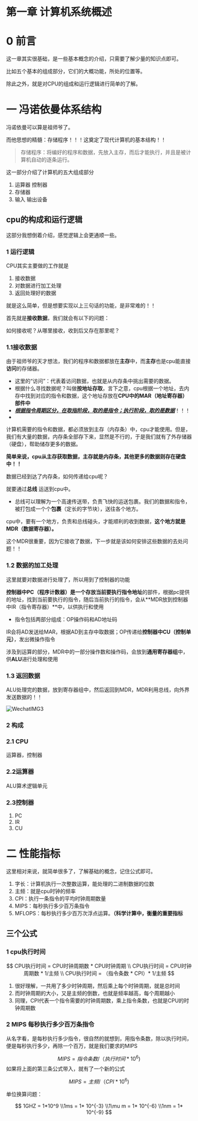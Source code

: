 # 第一章 计算机系统概述

# 0 前言

这一章其实很基础，是一些基本概念的介绍，只需要了解少量的知识点即可。

比如五个基本的组成部分，它们的大概功能，所处的位置等。

除此之外，就是对CPU的组成和运行逻辑进行简单的了解。

# 一 冯诺依曼体系结构

冯诺依曼可以算是祖师爷了。

而他思想的精髓：存储程序！！！这奠定了现代计算机的基本结构！！

>存储程序：将编好的程序和数据，先放入主存，而后才能执行，并且是被计算机自动的逐条运行。

这一部分介绍了计算机的五大组成部分

1. 运算器 控制器
2. 存储器
3. 输入 输出设备

## cpu的构成和运行逻辑

这部分我想倒着介绍，感觉逻辑上会更通顺一些。

### 1 运行逻辑

CPU其实主要做的工作就是

1. 接收数据
2. 对数据进行加工处理
3. 返回处理好的数据

就是这么简单，但是想要实现以上三句话的功能，是非常难的！！

首先就是**接收数据**，我们就会有以下的问题：

如何接收呢？从哪里接收，收到后又存在那里呢？

### 1.1接收数据

由于祖师爷的天才想法，我们的程序和数据都放在**主存**中，而**主存**也是cpu能直接**访问**的存储器。

- 这里的“访问”：代表着访问数据，也就是从内存条中挑出需要的数据。
- 根据什么寻找数据呢？叫做**按地址存取**，言下之意，cpu根据一个地址，去内存中找到对应的指令和数据，这个地址存放在**CPU中的MAR（地址寄存器）部件中**
- **<u>*根据指令周期区分，在取指阶段，取的是指令；执行阶段，取的是数据*</u>**！！！
- 

计算机需要的指令和数据，都必须放到主存（内存条）中，cpu才能使用。但是，我们有大量的数据，内存条全部存下来，显然是不行的，于是我们就有了外存储器（硬盘），帮助储存更多的数据。



**简单来说，cpu从主存获取数据，主存就是内存条，其他更多的数据则存在硬盘中！！**



数据已经到达了内存条，如何传递给cpu呢？

就要通过**总线** 运送到cpu中。

- 总线可以理解为一个高速传送带，负责飞快的运送包裹。我们的数据和指令，被打包成一个个**包裹**（定长的字节块），送往各个地方。

cpu中，要有一个地方，负责和总线碰头，才能顺利的收到数据，**这个地方就是MDR（数据寄存器）。**

这个MDR很重要，因为它接收了数据，下一步就是该如何安排这些数据的去处问题！！

### 1.2 数据的加工处理

这里就要对数据进行处理了，所以用到了控制器的功能

**控制器中PC（程序计数器）**是一个存放当前要**执行指令地址**的部件，根据pc提供的地址，找到当前要执行的指令，随后当前执行的指令，会从**MDR放到控制器中IR（指令寄存器）**中，以供执行和使用

- 指令包括两部分组成：OP操作码和AD地址码

IR会将AD发送给MAR，根据AD到主存中取数据；OP传递给**控制器中CU（控制单元）**，发出微操作指令

涉及到运算的部分，MDR中的一部分操作数和操作码，会放到**通用寄存器组**中，供**ALU**进行处理和使用

### 1.3 返回数据

ALU处理完的数据，放到寄存器组中，然后返回到MDR，MDR利用总线，向外界发送数据的！！

![WechatIMG3](https://picgo-sy.oss-cn-beijing.aliyuncs.com/test/WechatIMG3.jpeg)

### 2 构成

### 2.1 CPU

运算器，控制器

### 2.2运算器 

ALU算术逻辑单元

### 2.3控制器

1. PC
2. IR
3. CU



# 二 性能指标

这里相对来说，就简单很多了，了解基础的概念，记住公式即可。

1. 字长：计算机执行一次整数运算，能处理的二进制数据的位数
2. 主频：就是cpu时钟的频率
3. CPI：执行一条指令的平均时钟周期数量
4. MIPS：每秒执行多少百万条指令
5. MFLOPS：每秒执行多少百万次浮点运算。**（科学计算中，衡量的重要指标**

## 三个公式

### 1 cpu执行时间

$$
CPU执行时间 = CPU时钟周期数 * CPU时钟周期 \\
CPU执行时间 = CPU时钟周期数 * 1/主频 \\
CPU执行时间 = （指令条数 * CPI）* 1/主频
$$

1. 很好理解，一共用了多少时钟周期，然后乘上每个时钟周期，就是总时间
2. 而时钟周期的大小，又是主频的倒数，也就是频率越高，每个周期越小
3. 同理，CPI代表一个指令需要的时钟周期数，乘上指令条数，也就是CPU的时钟周期数

### 2 MIPS 每秒执行多少百万条指令

从名字看，是每秒执行多少指令，很自然的就想到，用指令条数，除以执行时间，便是每秒执行多少，再除一个百万，就是我们要求的MIPS


$$
MIPS = 指令条数  / （执行时间 * 10^6)
$$
如果将上面的第三条公式带入，就有了一个新的公式


$$
MIPS = 主频  / （CPI * 10^6)
$$

单位换算问题：


$$
1GHZ = 1*10^9 \\1ms = 1* 10^{-3} \\1\mu m = 1* 10^{-6} \\1nm = 1* 10^{-9}
$$

​					
​				
​				
​						
​			


​				
​				
​					